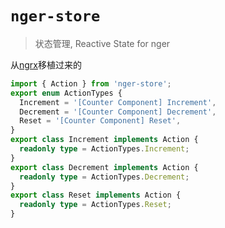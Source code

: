 # `nger-store`

> 状态管理, Reactive State for nger

从[ngrx](https://github.com/ngrx/platform)移植过来的


```ts
import { Action } from 'nger-store';
export enum ActionTypes {
  Increment = '[Counter Component] Increment',
  Decrement = '[Counter Component] Decrement',
  Reset = '[Counter Component] Reset',
}
export class Increment implements Action {
  readonly type = ActionTypes.Increment;
}
export class Decrement implements Action {
  readonly type = ActionTypes.Decrement;
}
export class Reset implements Action {
  readonly type = ActionTypes.Reset;
}
```